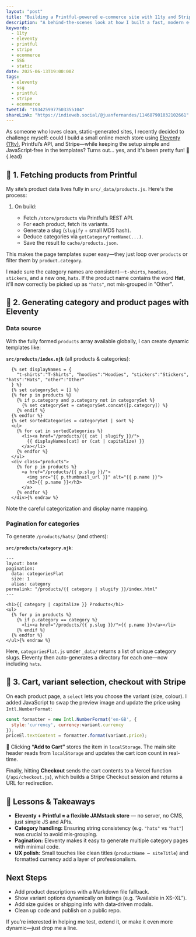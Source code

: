 ```yaml
---
layout: "post"
title: "Building a Printful‑powered e‑commerce site with 11ty and Stripe"
description: "A behind-the-scenes look at how I built a fast, modern e‑commerce site using 11ty, Printful, and Stripe. Learn how to fetch product data, auto-generate category pages, and create a lightweight cart and checkout experience—without a CMS."
keywords:
  - 11ty
  - eleventy
  - printful
  - stripe
  - ecommerce
  - SSG
  - static
date: 2025-06-13T19:00:00Z
tags:
  - eleventy
  - ssg
  - printful
  - stripe
  - ecommerce
tweetId: "1934259977503355104"
shareLink: "https://indieweb.social/@juanfernandes/114687901032102661"
---
```

As someone who loves clean, static-generated sites, I recently decided to challenge myself: could I build a small online merch store using [Eleventy (11ty)](https://www.11ty.dev/), Printful’s API, and Stripe—while keeping the setup simple and JavaScript‑free in the templates? Turns out… yes, and it's been pretty fun! 🎉{.lead}

## 🧱 1. Fetching products from Printful

My site’s product data lives fully in `src/_data/products.js`. Here's the process:

1. On build:

   * Fetch `/store/products` via Printful’s REST API.
   * For each product, fetch its variants.
   * Generate a slug (`slugify` + small MD5 hash).
   * Deduce categories via `getCategoryFromName(...)`.
   * Save the result to `cache/products.json`.

This makes the page templates super easy—they just loop over `products` or filter them by `product.category`.

I made sure the category names are consistent—`t-shirts`, `hoodies`, `stickers`, and a new one, `hats`. If the product name contains the word **Hat**, it'll now correctly be picked up as `"hats"`, not mis‑grouped in "Other".

## 📂 2. Generating category and product pages with Eleventy

### Data source

With the fully formed `products` array available globally, I can create dynamic templates like:

**`src/products/index.njk`** (all products & categories):

```{% raw %}
  {% set displayNames = {
    "t-shirts":"T‑Shirts", "hoodies":"Hoodies", "stickers":"Stickers", "hats":"Hats", "other":"Other"
  } %}
  {% set categorySet = [] %}
  {% for p in products %}
    {% if p.category and p.category not in categorySet %}
      {% set categorySet = categorySet.concat([p.category]) %}
    {% endif %}
  {% endfor %}
  {% set sortedCategories = categorySet | sort %}
  <ul>
    {% for cat in sortedCategories %}
      <li><a href="/products/{{ cat | slugify }}/">
        {{ displayNames[cat] or (cat | capitalize) }}
      </a></li>
    {% endfor %}
  </ul>
  <div class="products">
    {% for p in products %}
      <a href="/products/{{ p.slug }}/">
        <img src="{{ p.thumbnail_url }}" alt="{{ p.name }}">
        <h3>{{ p.name }}</h3>
      </a>
    {% endfor %}
  </div>{% endraw %}
```

Note the careful categorization and display name mapping.

### Pagination for categories

To generate `/products/hats/` (and others):

**`src/products/category.njk`**:

```{% raw %}
---
layout: base
pagination:
  data: categoriesFlat
  size: 1
  alias: category
permalink: "/products/{{ category | slugify }}/index.html"
---

<h1>{{ category | capitalize }} Products</h1>
<ul>
  {% for p in products %}
    {% if p.category == category %}
      <li><a href="/products/{{ p.slug }}/">{{ p.name }}</a></li>
    {% endif %}
  {% endfor %}
</ul>{% endraw %}
```

Here, `categoriesFlat.js` under `_data/` returns a list of unique category slugs. Eleventy then auto-generates a directory for each one—now including `hats`.

## 🛒 3. Cart, variant selection, checkout with Stripe

On each product page, a `select` lets you choose the variant (size, colour). I added JavaScript to swap the preview image and update the price using `Intl.NumberFormat`:

```js
const formatter = new Intl.NumberFormat('en-GB', {
  style:'currency', currency:variant.currency
});
priceEl.textContent = formatter.format(variant.price);
```

🛒 Clicking **“Add to Cart”** stores the item in `localStorage`. The main site header reads from `localStorage` and updates the cart icon count in real-time.

Finally, hitting **Checkout** sends the cart contents to a Vercel function (`/api/checkout.js`), which builds a Stripe Checkout session and returns a URL for redirection.

## 🧠 Lessons & Takeaways

* **Eleventy + Printful = a flexible JAMstack store** — no server, no CMS, just simple JS and APIs.
* **Category handling:** Ensuring string consistency (e.g. `"hats"` vs `"hat"`) was crucial to avoid mis‑grouping.
* **Pagination:** Eleventy makes it easy to generate multiple category pages with minimal code.
* **UX polish:** Small touches like clean titles (`productName – siteTitle`) and formatted currency add a layer of professionalism.

## Next Steps

* Add product descriptions with a Markdown file fallback.
* Show variant options dynamically on listings (e.g. “Available in XS–XL”).
* Add size guides or shipping info with data‑driven modals.
* Clean up code and publish on a public repo.

If you’re interested in helping me test, extend it, or make it even more dynamic—just drop me a line.
